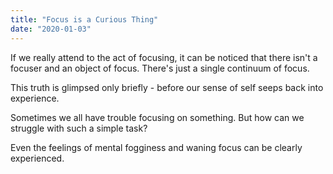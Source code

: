 ```yaml
---
title: "Focus is a Curious Thing"
date: "2020-01-03"
---
```


If we really attend to the act of focusing, it can be noticed that there isn't a 
focuser and an object of focus. There's just a single continuum of focus.

This truth is glimpsed only briefly - before our sense of self seeps back into
experience.

Sometimes we all have trouble focusing on something. But how can we struggle
with such a simple task?

Even the feelings of mental fogginess and waning focus can be clearly experienced.

